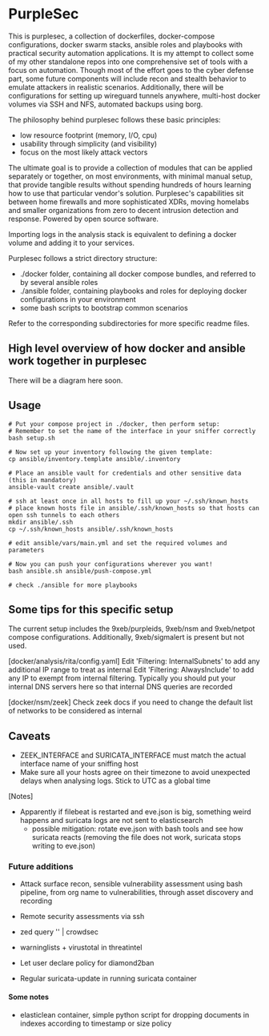# PurpleSec
This is purplesec, a collection of dockerfiles, docker-compose configurations, docker swarm stacks, ansible roles and playbooks with practical security automation applications.
It is my attempt to collect some of my other standalone repos into one comprehensive set of tools with a focus on automation.
Though most of the effort goes to the cyber defense part, some future components will include recon and stealth behavior to emulate attackers in realistic scenarios.
Additionally, there will be configurations for setting up wireguard tunnels anywhere, multi-host docker volumes via SSH and NFS, automated backups using borg.

The philosophy behind purplesec follows these basic principles:
  - low resource footprint (memory, I/O, cpu)
  - usability through simplicity (and visibility)
  - focus on the most likely attack vectors

The ultimate goal is to provide a collection of modules that can be applied separately or together, on most environments, with minimal manual setup, that provide tangible results without spending hundreds of hours learning how to use that particular vendor's solution.
Purplesec's capabilities sit between home firewalls and more sophisticated XDRs, moving homelabs and smaller organizations from zero to decent intrusion detection and response.
Powered by open source software.

Importing logs in the analysis stack is equivalent to defining a docker volume and adding it to your services.

Purplesec follows a strict directory structure:
 * ./docker folder, containing all docker compose bundles, and referred to by several ansible roles
 * ./ansible folder, containing playbooks and roles for deploying docker configurations in your environment
 * some bash scripts to bootstrap common scenarios

Refer to the corresponding subdirectories for more specific readme files.

## High level overview of how docker and ansible work together in purplesec
There will be a diagram here soon.

## Usage
```
# Put your compose project in ./docker, then perform setup:
# Remember to set the name of the interface in your sniffer correctly
bash setup.sh

# Now set up your inventory following the given template:
cp ansible/inventory.template ansible/.inventory 

# Place an ansible vault for credentials and other sensitive data (this in mandatory)
ansible-vault create ansible/.vault

# ssh at least once in all hosts to fill up your ~/.ssh/known_hosts
# place known hosts file in ansible/.ssh/known_hosts so that hosts can open ssh tunnels to each others
mkdir ansible/.ssh
cp ~/.ssh/known_hosts ansible/.ssh/known_hosts

# edit ansible/vars/main.yml and set the required volumes and parameters

# Now you can push your configurations wherever you want!
bash ansible.sh ansible/push-compose.yml

# check ./ansible for more playbooks
```

## Some tips for this specific setup
The current setup includes the 9xeb/purpleids, 9xeb/nsm and 9xeb/netpot compose configurations.
Additionally, 9xeb/sigmalert is present but not used.

[docker/analysis/rita/config.yaml]
Edit 'Filtering: InternalSubnets' to add any additional IP range to treat as internal
Edit 'Filtering: AlwaysInclude' to add any IP to exempt from internal filtering. Typically you should put your internal DNS servers here so that internal DNS queries are recorded

[docker/nsm/zeek]
Check zeek docs if you need to change the default list of networks to be considered as internal

## Caveats
 * ZEEK_INTERFACE and SURICATA_INTERFACE must match the actual interface name of your sniffing host
 * Make sure all your hosts agree on their timezone to avoid unexpected delays when analysing logs. Stick to UTC as a global time

[Notes]
- Apparently if filebeat is restarted and eve.json is big, something weird happens and suricata logs are not sent to elasticsearch
	- possible mitigation: rotate eve.json with bash tools and see how suricata reacts (removing the file does not work, suricata stops writing to eve.json)

### Future additions
- Attack surface recon, sensible vulnerability assessment using bash pipeline, from org name to vulnerabilities, through asset discovery and recording
- Remote security assessments via ssh

- zed query '' | crowdsec
- warninglists + virustotal in threatintel
- Let user declare policy for diamond2ban
- Regular suricata-update in running suricata container

#### Some notes
- elasticlean container, simple python script for dropping documents in indexes according to timestamp or size policy
